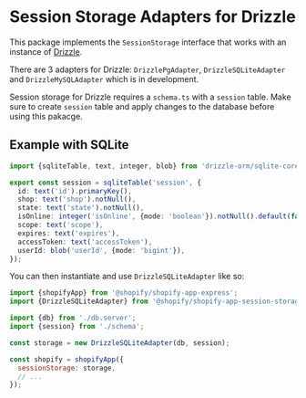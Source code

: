 # Session Storage Adapters for Drizzle

This package implements the `SessionStorage` interface that works with an instance of [Drizzle](https://orm.drizzle.team).

There are 3 adapters for Drizzle: `DrizzlePgAdapter`, `DrizzleSQLiteAdapter` and `DrizzleMySQLAdapter` which is in development. 

Session storage for Drizzle requires a `schema.ts` with a `session` table. Make sure to create `session` table and apply changes to the database before using this pakacge.

## Example with SQLite

```ts
import {sqliteTable, text, integer, blob} from 'drizzle-orm/sqlite-core';

export const session = sqliteTable('session', {
  id: text('id').primaryKey(),
  shop: text('shop').notNull(),
  state: text('state').notNull(),
  isOnline: integer('isOnline', {mode: 'boolean'}).notNull().default(false),
  scope: text('scope'),
  expires: text('expires'),
  accessToken: text('accessToken'),
  userId: blob('userId', {mode: 'bigint'}),
});
```

You can then instantiate and use `DrizzleSQLiteAdapter` like so:

```js
import {shopifyApp} from '@shopify/shopify-app-express';
import {DrizzleSQLiteAdapter} from '@shopify/shopify-app-session-storage-drizzle';

import {db} from './db.server';
import {session} from './schema';

const storage = new DrizzleSQLiteAdapter(db, session);

const shopify = shopifyApp({
  sessionStorage: storage,
  // ...
});
```
